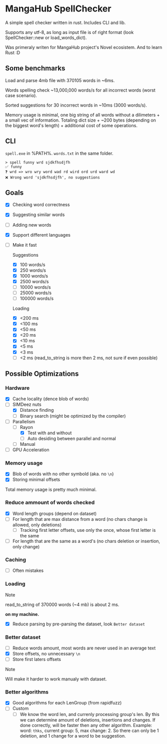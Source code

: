 # MangaHub SpellChecker

A simple spell checker written in rust. Includes CLI and lib.

Supports any utf-8, as long as input file is of right format (look SpellChecker::new or load_words_dict).

Was primeraly writen for MangaHub project's Novel ecosistem. And to learn Rust :D

## Some benchmarks

Load and parse 4mb file with 370105 words in ~6ms.

Words spelling check ~13,000,000 words/s for all incorrect words (worst case scenario).

Sorted suggestions for 30 incorrect words in ~10ms (3000 words/s).

Memory usage is minimal, one big string of all words without a dilimeters + a small vec of information.
Totaling dict size + ~200 bytes (depending on the biggest word's length) + additional cost of some operations.

## CLI

`spell.exe` in %PATH%. `words.txt` in the same folder.

```shell
> spell funny wrd sjdkfhsdjfh
✅ funny
❓ wrd => wro wry word wad rd wird ord urd ward wd
❌ Wrong word 'sjdkfhsdjfh', no suggestions
```

## Goals

- [x] Checking word correctness
- [x] Suggesting similar words
- [ ] Adding new words
- [x] Support different languages
- [ ] Make it fast

  Suggestions
  - [x] 100 words/s
  - [x] 250 words/s
  - [x] 1000 words/s
  - [x] 2500 words/s
  - [ ] 10000 words/s
  - [ ] 25000 words/s
  - [ ] 100000 words/s

  Loading
  - [x] <200 ms
  - [x] <100 ms
  - [x] <50 ms
  - [x] <20 ms
  - [x] <10 ms
  - [x] <5 ms
  - [x] <3 ms
  - [ ] <2 ms (read_to_string is more then 2 ms, not sure if even possible)

## Possible Optimizations

### Hardware

- [x] Cache locality (dence blob of words)
- [ ] SIMDeez nuts
  - [x] Distance finding
  - [ ] Binary search (might be optimized by the compiler)
- [ ] Parallelism
  - [ ] Rayon
    - [x] Test with and without
    - [ ] Auto desiding between parallel and normal
  - [ ] Manual
- [ ] GPU Acceleration

### Memory usage

- [x] Blob of words with no other symbold (aka. no `\n`)
- [x] Storing minimal offsets

Total memory usage is pretty much minimal.

### Reduce ammount of words checked

- [x] Word length groups (depend on dataset)
- [ ] For length that are max distance from a word (no chars change is allowed, only deletions)
  - [ ] Tracking first letter offsets, use only the once, whose first letter is the same
- [ ] For length that are the same as a word's (no chars deletion or insertion, only change)

### Caching

- [ ] Often mistakes

### Loading

> [!NOTE]
> read_to_string of 370000 words (~4 mb) is about 2 ms.
>
> **on my machine.**

- [x] Reduce parsing by pre-parsing the dataset, look `Better dataset`

### Better dataset

- [ ] Reduce words amount, most words are never used in an average text
- [x] Store offsets, no unnecessary `\n`
- [ ] Store first laters offsets

> [!NOTE]
> Will make it harder to work manualy with dataset.

### Better algorithms

- [x] Good algorithms for each LenGroup (from rapidfuzz)
- [ ] Custom
  - [ ] We know the word len, and currenly processing group's len. By this we can determine amount of deletions, insertions and changes. If done correctly, will be faster then any other algorithm. Example: word: `thks`, current group: 5, max change: 2. So there can only be 1 deletion, and 1 change for a word to be suggestion.
